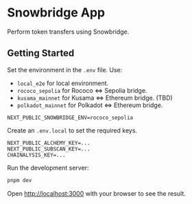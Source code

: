 # Snowbridge App

Perform token transfers using Snowbridge.

## Getting Started

Set the environment in the `.env` file. Use:
* `local_e2e` for local environment.
* `rococo_sepolia` for Rococo <=> Sepolia bridge.
* `kusama_mainnet` for Kusama <=> Ethereum bridge. (TBD)
* `polkadot_mainnet` for Polkadot <=> Ethereum bridge.

```env
NEXT_PUBLIC_SNOWBRIDGE_ENV=rococo_sepolia
```

Create an `.env.local` to set the required keys.

```env
NEXT_PUBLIC_ALCHEMY_KEY=...
NEXT_PUBLIC_SUBSCAN_KEY=...
CHAINALYSIS_KEY=...
```

Run the development server:

```bash
pnpm dev
```

Open [http://localhost:3000](http://localhost:3000) with your browser to see the result.
